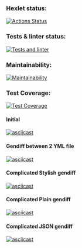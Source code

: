 ### Hexlet status:
[![Actions Status](https://github.com/Blazelip/backend-project-lvl2/workflows/hexlet-check/badge.svg)](https://github.com/Blazelip/backend-project-lvl2/actions)

### Tests & linter status:
[![Tests and linter](https://github.com/Blazelip/backend-project-lvl2/workflows/tests-lint.yml/badge.svg)](https://github.com/Blazelip/backend-project-lvl2/actions)

### Maintainability:
[![Maintainability](https://api.codeclimate.com/v1/badges/1ba2bd3409d1d18af39a/maintainability)](https://codeclimate.com/github/Blazelip/backend-project-lvl2/maintainability)

### Test Coverage:
[![Test Coverage](https://api.codeclimate.com/v1/badges/1ba2bd3409d1d18af39a/test_coverage)](https://codeclimate.com/github/Blazelip/backend-project-lvl2/test_coverage)

#### Initial
[![asciicast](https://asciinema.org/a/LCSDAgcpsiX8Oq6f7cN3AJvli.svg)](https://asciinema.org/a/LCSDAgcpsiX8Oq6f7cN3AJvli)

#### Gendiff between 2 YML file
[![asciicast](https://asciinema.org/a/ueB8UiQP4g1KtQuvnapyO3CI0.svg)](https://asciinema.org/a/ueB8UiQP4g1KtQuvnapyO3CI0)

#### Complicated Stylish gendiff 

[![asciicast](https://asciinema.org/a/LCV4uBBXhX9pnyzjeJzVh7Vu4.svg)](https://asciinema.org/a/LCV4uBBXhX9pnyzjeJzVh7Vu4)

#### Complicated Plain gendiff

[![asciicast](https://asciinema.org/a/x7enFWInfOwWKEJpkA1pJMXG7.svg)](https://asciinema.org/a/x7enFWInfOwWKEJpkA1pJMXG7)

#### Complicated JSON gendiff

[![asciicast](https://asciinema.org/a/If4ZBt1BZgeRIEMHOPAO43U2P.svg)](https://asciinema.org/a/If4ZBt1BZgeRIEMHOPAO43U2P)


